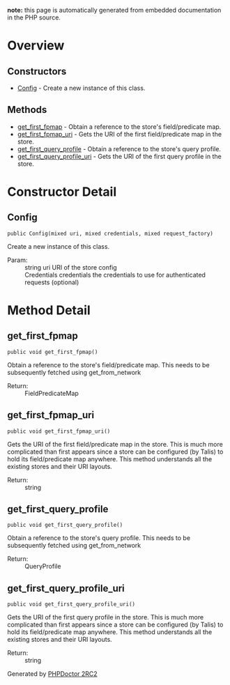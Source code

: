**note:** this page is automatically generated from embedded documentation in the PHP source.

# Overview #

## Constructors ##
  * [Config](#Config.md) - Create a new instance of this class.
## Methods ##
  * [get\_first\_fpmap](#get_first_fpmap.md) - Obtain a reference to the store's field/predicate map.
  * [get\_first\_fpmap\_uri](#get_first_fpmap_uri.md) - Gets the URI of the first field/predicate map in the store.
  * [get\_first\_query\_profile](#get_first_query_profile.md) - Obtain a reference to the store's query profile.
  * [get\_first\_query\_profile\_uri](#get_first_query_profile_uri.md) - Gets the URI of the first query profile in the store.

# Constructor Detail #

## Config ##

```
public Config(mixed uri, mixed credentials, mixed request_factory)
```

Create a new instance of this class.<dl>
<dt>Param:</dt>
<dd>string uri URI of the store config</dd>
<dd>Credentials credentials the credentials to use for authenticated requests (optional)</dd>
</dl>


# Method Detail #

## get\_first\_fpmap ##

```
public void get_first_fpmap()
```

Obtain a reference to the store's field/predicate map. This needs to be subsequently fetched using get\_from\_network<dl>
<dt>Return:</dt>
<dd>FieldPredicateMap</dd>
</dl>


## get\_first\_fpmap\_uri ##

```
public void get_first_fpmap_uri()
```

Gets the URI of the first field/predicate map in the store.
This is much more complicated than first appears since a store
can be configured (by Talis) to hold its field/predicate map
anywhere. This method understands all the existing stores and their
URI layouts.<dl>
<dt>Return:</dt>
<dd>string</dd>
</dl>


## get\_first\_query\_profile ##

```
public void get_first_query_profile()
```

Obtain a reference to the store's query profile. This needs to be subsequently fetched using get\_from\_network<dl>
<dt>Return:</dt>
<dd>QueryProfile</dd>
</dl>


## get\_first\_query\_profile\_uri ##

```
public void get_first_query_profile_uri()
```

Gets the URI of the first query profile in the store.
This is much more complicated than first appears since a store
can be configured (by Talis) to hold its field/predicate map
anywhere. This method understands all the existing stores and their
URI layouts.<dl>
<dt>Return:</dt>
<dd>string</dd>
</dl>




Generated by [PHPDoctor 2RC2](http://phpdoctor.sourceforge.net/)